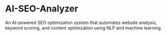 # AI-SEO-Analyzer
An AI-powered SEO optimization system that automates website analysis, keyword scoring, and content optimization using NLP and machine learning.
